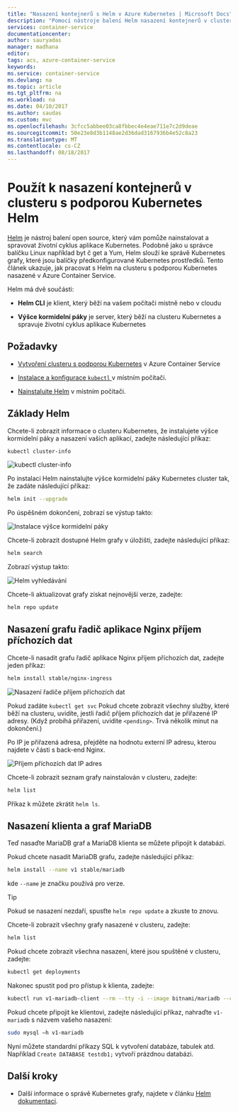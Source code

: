 ```yaml
---
title: "Nasazení kontejnerů s Helm v Azure Kubernetes | Microsoft Docs"
description: "Pomocí nástroje balení Helm nasazení kontejnerů v clusteru s podporou Kubernetes v Azure Container Service"
services: container-service
documentationcenter: 
author: sauryadas
manager: madhana
editor: 
tags: acs, azure-container-service
keywords: 
ms.service: container-service
ms.devlang: na
ms.topic: article
ms.tgt_pltfrm: na
ms.workload: na
ms.date: 04/10/2017
ms.author: saudas
ms.custom: mvc
ms.openlocfilehash: 3cfcc5abbee03ca8fbbec4e4eae711e7c2d9deae
ms.sourcegitcommit: 50e23e8d3b1148ae2d36dad3167936b4e52c8a23
ms.translationtype: MT
ms.contentlocale: cs-CZ
ms.lasthandoff: 08/18/2017
---
```

# <a name="use-helm-to-deploy-containers-on-a-kubernetes-cluster"></a>Použít k nasazení kontejnerů v clusteru s podporou Kubernetes Helm 

[Helm](https://github.com/kubernetes/helm/) je nástroj balení open source, který vám pomůže nainstalovat a spravovat životní cyklus aplikace Kubernetes. Podobně jako u správce balíčku Linux například byt č get a Yum, Helm slouží ke správě Kubernetes grafy, které jsou balíčky předkonfigurované Kubernetes prostředků. Tento článek ukazuje, jak pracovat s Helm na clusteru s podporou Kubernetes nasazené v Azure Container Service.

Helm má dvě součásti: 
* **Helm CLI** je klient, který běží na vašem počítači místně nebo v cloudu  

* **Výšce kormidelní páky** je server, který běží na clusteru Kubernetes a spravuje životní cyklus aplikace Kubernetes 
 
## <a name="prerequisites"></a>Požadavky

* [Vytvoření clusteru s podporou Kubernetes](container-service-kubernetes-walkthrough.md) v Azure Container Service

* [Instalace a konfigurace `kubectl` ](../container-service-connect.md) v místním počítači.

* [Nainstalujte Helm](https://github.com/kubernetes/helm/blob/master/docs/install.md) v místním počítači.

## <a name="helm-basics"></a>Základy Helm 

Chcete-li zobrazit informace o clusteru Kubernetes, že instalujete výšce kormidelní páky a nasazení vašich aplikací, zadejte následující příkaz:

```bash
kubectl cluster-info 
```
![kubectl cluster-info](./media/container-service-kubernetes-helm/clusterinfo.png)
 
Po instalaci Helm nainstalujte výšce kormidelní páky Kubernetes cluster tak, že zadáte následující příkaz:

```bash
helm init --upgrade
```
Po úspěšném dokončení, zobrazí se výstup takto:

![Instalace výšce kormidelní páky](./media/container-service-kubernetes-helm/tiller-install.png)
 
 
 
 
Chcete-li zobrazit dostupné Helm grafy v úložišti, zadejte následující příkaz:

```bash 
helm search 
```

Zobrazí výstup takto:

![Helm vyhledávání](./media/container-service-kubernetes-helm/helm-search.png)
 
Chcete-li aktualizovat grafy získat nejnovější verze, zadejte:

```bash 
helm repo update 
```
## <a name="deploy-an-nginx-ingress-controller-chart"></a>Nasazení grafu řadič aplikace Nginx příjem příchozích dat 
 
Chcete-li nasadit grafu řadič aplikace Nginx příjem příchozích dat, zadejte jeden příkaz:

```bash
helm install stable/nginx-ingress 
```
![Nasazení řadiče příjem příchozích dat](./media/container-service-kubernetes-helm/nginx-ingress.png)

Pokud zadáte `kubectl get svc` Pokud chcete zobrazit všechny služby, které běží na clusteru, uvidíte, jestli řadič příjem příchozích dat je přiřazené IP adresy. (Když probíhá přiřazení, uvidíte `<pending>`. Trvá několik minut na dokončení.) 

Po IP je přiřazená adresa, přejděte na hodnotu externí IP adresu, kterou najdete v části s back-end Nginx. 
 
![Příjem příchozích dat IP adres](./media/container-service-kubernetes-helm/ingress-ip-address.png)


Chcete-li zobrazit seznam grafy nainstalován v clusteru, zadejte:

```bash
helm list 
```

Příkaz k můžete zkrátit `helm ls`.
 
 
 
 
## <a name="deploy-a-mariadb-chart-and-client"></a>Nasazení klienta a graf MariaDB

Teď nasaďte MariaDB graf a MariaDB klienta se můžete připojit k databázi.

Pokud chcete nasadit MariaDB grafu, zadejte následující příkaz:

```bash
helm install --name v1 stable/mariadb
```

kde `--name` je značku používá pro verze.

> [!TIP]
> Pokud se nasazení nezdaří, spusťte `helm repo update` a zkuste to znovu.
>
 
 
Chcete-li zobrazit všechny grafy nasazené v clusteru, zadejte:

```bash 
helm list
```
 
Pokud chcete zobrazit všechna nasazení, které jsou spuštěné v clusteru, zadejte:

```bash
kubectl get deployments 
``` 
 
 
Nakonec spustit pod pro přístup k klienta, zadejte:

```bash
kubectl run v1-mariadb-client --rm --tty -i --image bitnami/mariadb --command -- bash  
``` 
 
 
Pokud chcete připojit ke klientovi, zadejte následující příkaz, nahraďte `v1-mariadb` s názvem vašeho nasazení:

```bash
sudo mysql –h v1-mariadb
```
 
 
Nyní můžete standardní příkazy SQL k vytvoření databáze, tabulek atd. Například `Create DATABASE testdb1;` vytvoří prázdnou databázi. 
 
 
 
## <a name="next-steps"></a>Další kroky

* Další informace o správě Kubernetes grafy, najdete v článku [Helm dokumentaci](https://github.com/kubernetes/helm/blob/master/docs/index.md). 

